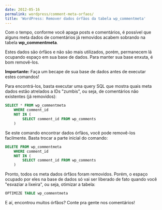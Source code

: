 ```yaml
---
date: 2012-05-16
permalink: wordpress/comment-meta-orfaos/
title: 'WordPress: Remover dados órfãos da tabela wp_commentmeta'
---
```


Com o tempo, conforme você apaga posts e comentários, é possível que alguns meta dados de comentários já removidos acabem sobrando na tabela **wp_commentmeta**.

Estes dados são órfãos e não são mais utilizados, porém, permanecem lá ocupando espaço em sua base de dados. Para manter sua base enxuta, é bom removê-los.

<p class="warning">
<strong>Importante:</strong> Faça um becape de sua base de dados antes de executar estes comandos!
</p>

Para encontrá-los, basta executar uma query SQL que mostra quais meta dados estão atrelados a IDs "zumbis", ou seja, de comentários não existentes (já removidos):

```sql
SELECT * FROM wp_commentmeta
    WHERE comment_id
    NOT IN (
        SELECT comment_id FROM wp_comments
    )
```

Se este comando encontrar dados órfãos, você pode removê-los facilmente. Basta trocar a parte inicial do comando:

```sql
DELETE FROM wp_commentmeta
    WHERE comment_id
    NOT IN (
        SELECT comment_id FROM wp_comments
    )
```

Pronto, todos os meta dados órfãos foram removidos. Porém, o espaço ocupado por eles na base de dados só vai ser liberado de fato quando você "esvaziar a lixeira", ou seja, otimizar a tabela:

```sql
OPTIMIZE TABLE wp_commentmeta
```

E aí, encontrou muitos órfãos? Conte pra gente nos comentários!
